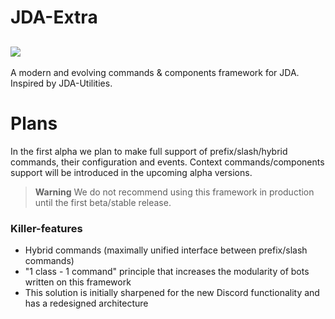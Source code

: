 # JDA-Extra
![](https://github.com/DWolf-19/JDA-Extra/assets/108197792/cbd4cad3-17db-45dd-b665-3a4b23a7ce57)
---
A modern and evolving commands & components framework for JDA. Inspired by JDA-Utilities.
# Plans
In the first alpha we plan to make full support of prefix/slash/hybrid commands, their configuration and events. Context commands/components support will be introduced in the upcoming alpha versions. 
> **Warning**
> We do not recommend using this framework in production until the first beta/stable release.
### Killer-features
* Hybrid commands (maximally unified interface between prefix/slash commands)
* "1 class - 1 command" principle that increases the modularity of bots written on this framework
* This solution is initially sharpened for the new Discord functionality and has a redesigned architecture
